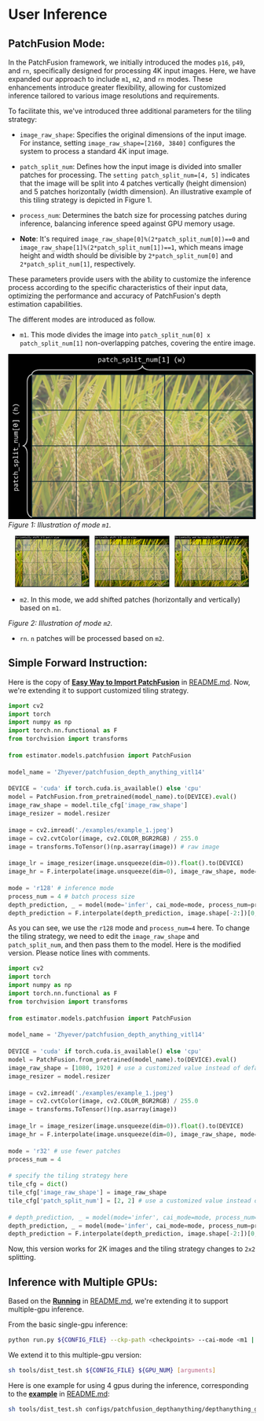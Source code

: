 
# **User Inference**

## PatchFusion Mode:

In the PatchFusion framework, we initially introduced the modes `p16`, `p49`, and `rn`, specifically designed for processing 4K input images. Here, we have expanded our approach to include `m1`, `m2`, and `rn` modes. These enhancements introduce greater flexibility, allowing for customized inference tailored to various image resolutions and requirements.

To facilitate this, we've introduced three additional parameters for the tiling strategy:

- `image_raw_shape`: Specifies the original dimensions of the input image. For instance, setting `image_raw_shape=[2160, 3840]` configures the system to process a standard 4K input image.

- `patch_split_num`: Defines how the input image is divided into smaller patches for processing. The `setting patch_split_num=[4, 5]` indicates that the image will be split into 4 patches vertically (height dimension) and 5 patches horizontally (width dimension). An illustrative example of this tiling strategy is depicted in Figure 1.

- `process_num`: Determines the batch size for processing patches during inference, balancing inference speed against GPU memory usage.

- **Note**: It's required `image_raw_shape[0]%(2*patch_split_num[0])==0` and `image_raw_shape[1]%(2*patch_split_num[1])==1`, which means image height and width should be divisible by `2*patch_split_num[0]` and `2*patch_split_num[1]`, respectively.

These parameters provide users with the ability to customize the inference process according to the specific characteristics of their input data, optimizing the performance and accuracy of PatchFusion's depth estimation capabilities.

The different modes are introduced as follow.

- `m1`. This mode divides the image into `patch_split_num[0] x patch_split_num[1]` non-overlapping patches, covering the entire image.

![Figure 1: Description of Figure 1](../assets/inference_mode_1.jpg)
*Figure 1: Illustration of mode `m1`.*

<p align="center">
  <img src="../assets/inference_mode_2.jpg" alt="Figure 2" width="30%" />
  <img src="../assets/inference_mode_3.jpg" alt="Figure 3" width="30%" style="margin-left: 1.5%; margin-right: 1.5%;" />
  <img src="../assets/inference_mode_4.jpg" alt="Figure 4" width="30%" />
</p>

- `m2`. In this mode, we add shifted patches (horizontally and vertically) based on `m1`. 

*Figure 2: Illustration of mode `m2`.*

- `rn`. `n` patches will be processed based on `m2`.

## Simple Forward Instruction:

Here is the copy of [**Easy Way to Import PatchFusion**](../README.md#easy_way_to_import) in [README.md](../README.md). Now, we're extending it to support customized tiling strategy.

```python
import cv2
import torch
import numpy as np
import torch.nn.functional as F
from torchvision import transforms

from estimator.models.patchfusion import PatchFusion

model_name = 'Zhyever/patchfusion_depth_anything_vitl14'

DEVICE = 'cuda' if torch.cuda.is_available() else 'cpu'
model = PatchFusion.from_pretrained(model_name).to(DEVICE).eval()
image_raw_shape = model.tile_cfg['image_raw_shape']
image_resizer = model.resizer

image = cv2.imread('./examples/example_1.jpeg')
image = cv2.cvtColor(image, cv2.COLOR_BGR2RGB) / 255.0
image = transforms.ToTensor()(np.asarray(image)) # raw image

image_lr = image_resizer(image.unsqueeze(dim=0)).float().to(DEVICE)
image_hr = F.interpolate(image.unsqueeze(dim=0), image_raw_shape, mode='bicubic', align_corners=True).float().to(DEVICE)

mode = 'r128' # inference mode
process_num = 4 # batch process size
depth_prediction, _ = model(mode='infer', cai_mode=mode, process_num=process_num, image_lr=image_lr, image_hr=image_hr)
depth_prediction = F.interpolate(depth_prediction, image.shape[-2:])[0, 0].detach().cpu().numpy() # depth shape would be (h, w), similar to the input image
```

As you can see, we use the `r128` mode and `process_num=4` here. To change the tiling strategy, we need to edit the `image_raw_shape` and `patch_split_num`, and then pass them to the model. Here is the modified version. Please notice lines with comments.

```python
import cv2
import torch
import numpy as np
import torch.nn.functional as F
from torchvision import transforms

from estimator.models.patchfusion import PatchFusion

model_name = 'Zhyever/patchfusion_depth_anything_vitl14'

DEVICE = 'cuda' if torch.cuda.is_available() else 'cpu'
model = PatchFusion.from_pretrained(model_name).to(DEVICE).eval()
image_raw_shape = [1080, 1920] # use a customized value instead of default one in model.tile_cfg['image_raw_shape']
image_resizer = model.resizer

image = cv2.imread('./examples/example_1.jpeg')
image = cv2.cvtColor(image, cv2.COLOR_BGR2RGB) / 255.0
image = transforms.ToTensor()(np.asarray(image))

image_lr = image_resizer(image.unsqueeze(dim=0)).float().to(DEVICE)
image_hr = F.interpolate(image.unsqueeze(dim=0), image_raw_shape, mode='bicubic', align_corners=True).float().to(DEVICE)

mode = 'r32' # use fewer patches
process_num = 4

# specify the tiling strategy here
tile_cfg = dict()
tile_cfg['image_raw_shape'] = image_raw_shape
tile_cfg['patch_split_num'] = [2, 2] # use a customized value instead of the default [4, 4] for 4K images

# depth_prediction, _ = model(mode='infer', cai_mode=mode, process_num=process_num, image_lr=image_lr, image_hr=image_hr)
depth_prediction, _ = model(mode='infer', cai_mode=mode, process_num=process_num, image_lr=image_lr, image_hr=image_hr, tile_cfg=tile_cfg) # remember to pass tile_cfg to the model
depth_prediction = F.interpolate(depth_prediction, image.shape[-2:])[0, 0].detach().cpu().numpy()
```

Now, this version works for 2K images and the tiling strategy changes to `2x2` splitting.


## Inference with Multiple GPUs:

Based on the [**Running**](../README.md#running) in [README.md](../README.md), we're extending it to support multiple-gpu inference.

From the basic single-gpu inference:
```bash
python run.py ${CONFIG_FILE} --ckp-path <checkpoints> --cai-mode <m1 | m2 | rn> --cfg-option general_dataloader.dataset.rgb_image_dir='<img-directory>' [--save] --work-dir <output-path> --test-type general [--gray-scale] --image-raw-shape [h w] --patch-split-num [h, w]
```

We extend it to this multiple-gpu version:
```bash
sh tools/dist_test.sh ${CONFIG_FILE} ${GPU_NUM} [arguments]
```

Here is one example for using 4 gpus during the inference, corresponding to the [**example**](../README.md#example_usage) in [README.md](../README.md):
```bash
sh tools/dist_test.sh configs/patchfusion_depthanything/depthanything_general.py 4 --ckp-path Zhyever/patchfusion_depth_anything_vitl14 --cai-mode r32 --cfg-option general_dataloader.dataset.rgb_image_dir='./examples/' --save --work-dir ./work_dir/predictions --test-type general --image-raw-shape 1080 1920 --patch-split-num 2 2
```
